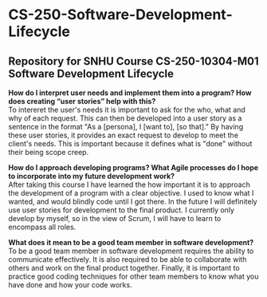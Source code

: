 # CS-250-Software-Development-Lifecycle
## Repository for SNHU Course CS-250-10304-M01 Software Development Lifecycle

**How do I interpret user needs and implement them into a program? How does creating “user stories” help with this?**  
To intereret the user's needs it is important to ask for the who, what and why of each request. This can then be developed into a user story as a sentence in the format "As a [persona], I [want to], [so that]." By having these user stories, it provides an exact request to develop to meet the client's needs. This is important because it defines what is "done" without their being scope creep.

**How do I approach developing programs? What Agile processes do I hope to incorporate into my future development work?**  
After taking this course I have learned the how important it is to approach the development of a program with a clear objective. I used to know what I wanted, and would blindly code until I got there. In the future I will definitely use user stories for development to the final product. I currently only develop by myself, so in the view of Scrum, I will have to learn to encompass all roles.

**What does it mean to be a good team member in software development?**  
To be a good team member in software development requires the ability to communicate effectively. It is also required to be able to collaborate with others and work on the final product together. Finally, it is important to practice good coding techniques for other team members to know what you have done and how your code works.
